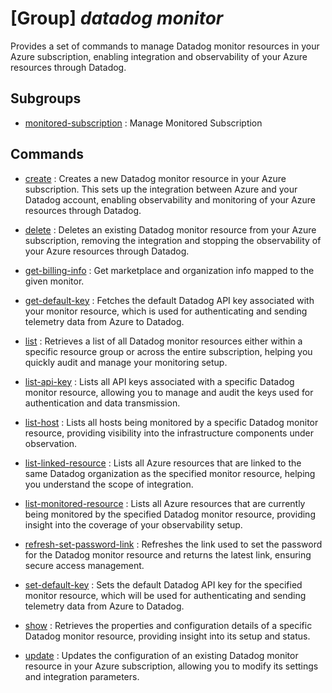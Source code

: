 # [Group] _datadog monitor_

Provides a set of commands to manage Datadog monitor resources in your Azure subscription, enabling integration and observability of your Azure resources through Datadog.

## Subgroups

- [monitored-subscription](/Commands/datadog/monitor/monitored-subscription/readme.md)
: Manage Monitored Subscription

## Commands

- [create](/Commands/datadog/monitor/_create.md)
: Creates a new Datadog monitor resource in your Azure subscription. This sets up the integration between Azure and your Datadog account, enabling observability and monitoring of your Azure resources through Datadog.

- [delete](/Commands/datadog/monitor/_delete.md)
: Deletes an existing Datadog monitor resource from your Azure subscription, removing the integration and stopping the observability of your Azure resources through Datadog.

- [get-billing-info](/Commands/datadog/monitor/_get-billing-info.md)
: Get marketplace and organization info mapped to the given monitor.

- [get-default-key](/Commands/datadog/monitor/_get-default-key.md)
: Fetches the default Datadog API key associated with your monitor resource, which is used for authenticating and sending telemetry data from Azure to Datadog.

- [list](/Commands/datadog/monitor/_list.md)
: Retrieves a list of all Datadog monitor resources either within a specific resource group or across the entire subscription, helping you quickly audit and manage your monitoring setup.

- [list-api-key](/Commands/datadog/monitor/_list-api-key.md)
: Lists all API keys associated with a specific Datadog monitor resource, allowing you to manage and audit the keys used for authentication and data transmission.

- [list-host](/Commands/datadog/monitor/_list-host.md)
: Lists all hosts being monitored by a specific Datadog monitor resource, providing visibility into the infrastructure components under observation.

- [list-linked-resource](/Commands/datadog/monitor/_list-linked-resource.md)
: Lists all Azure resources that are linked to the same Datadog organization as the specified monitor resource, helping you understand the scope of integration.

- [list-monitored-resource](/Commands/datadog/monitor/_list-monitored-resource.md)
: Lists all Azure resources that are currently being monitored by the specified Datadog monitor resource, providing insight into the coverage of your observability setup.

- [refresh-set-password-link](/Commands/datadog/monitor/_refresh-set-password-link.md)
: Refreshes the link used to set the password for the Datadog monitor resource and returns the latest link, ensuring secure access management.

- [set-default-key](/Commands/datadog/monitor/_set-default-key.md)
: Sets the default Datadog API key for the specified monitor resource, which will be used for authenticating and sending telemetry data from Azure to Datadog.

- [show](/Commands/datadog/monitor/_show.md)
: Retrieves the properties and configuration details of a specific Datadog monitor resource, providing insight into its setup and status.

- [update](/Commands/datadog/monitor/_update.md)
: Updates the configuration of an existing Datadog monitor resource in your Azure subscription, allowing you to modify its settings and integration parameters.
